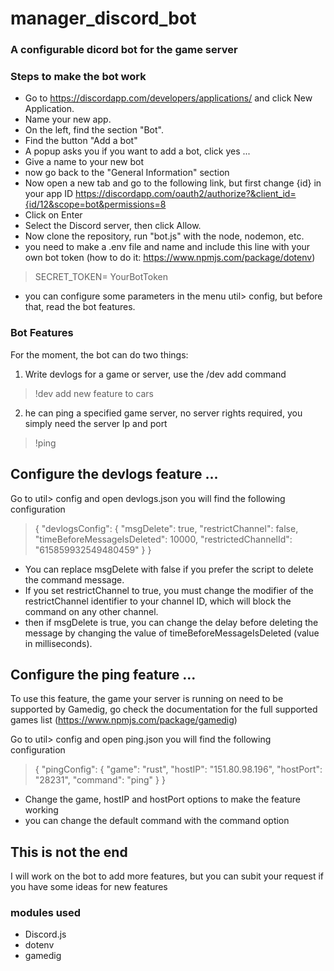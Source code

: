 # manager_discord_bot
### A configurable dicord bot for the game server

### Steps to make the bot work


* Go to https://discordapp.com/developers/applications/ and click New Application.
* Name your new app.
* On the left, find the section "Bot".
* Find the button "Add a bot"
* A popup asks you if you want to add a bot, click yes ...
* Give a name to your new bot
* now go back to the "General Information" section
* Now open a new tab and go to the following link, but first change {id} in your app ID
https://discordapp.com/oauth2/authorize?&client_id={id/12&scope=bot&permissions=8
* Click on Enter
* Select the Discord server, then click Allow.
* Now clone the repository, run "bot.js" with the node, nodemon, etc.
* you need to make a .env file and name and include this line with your own bot token (how to do it: https://www.npmjs.com/package/dotenv)
> SECRET_TOKEN= YourBotToken


* you can configure some parameters in the menu util> config, but before that, read the bot features.


### Bot Features

For the moment, the bot can do two things:
1. Write devlogs for a game or server, use the /dev add command
> !dev add new feature to cars

2. he can ping a specified game server, no server rights required, you simply need the server Ip and port
>  !ping

## Configure the devlogs feature ...

Go to util> config and open devlogs.json
you will find the following configuration
> {
"devlogsConfig": {
"msgDelete": true,
"restrictChannel": false,
"timeBeforeMessageIsDeleted": 10000,
"restrictedChannelId": "615859932549480459"
}
}

* You can replace msgDelete with false if you prefer the script to delete the command message.
* If you set restrictChannel to true, you must change the modifier of the restrictChannel identifier to your channel ID, which will block the command on any other channel.
* then if msgDelete is true, you can change the delay before deleting the message by changing the value of timeBeforeMessageIsDeleted (value in milliseconds).


## Configure the ping feature ...

To use this feature, the game your server is running on need to be supported by Gamedig, go check the documentation for the full supported games list (https://www.npmjs.com/package/gamedig)


Go to util> config and open ping.json
you will find the following configuration
> {
    "pingConfig": {
        "game": "rust",
        "hostIP": "151.80.98.196",
        "hostPort": "28231",
        "command": "ping"
    }
}

* Change the game, hostIP and hostPort options to make the feature working
* you can change the default command with the command option



## This is not the end

I will work on the bot to add more features, but you can subit your request if you have some ideas for new features


### modules used

* Discord.js
* dotenv
* gamedig


